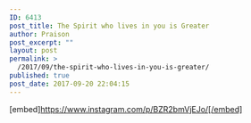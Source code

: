 ```yaml
---
ID: 6413
post_title: The Spirit who lives in you is Greater
author: Praison
post_excerpt: ""
layout: post
permalink: >
  /2017/09/the-spirit-who-lives-in-you-is-greater/
published: true
post_date: 2017-09-20 22:04:15
---
```

[embed]https://www.instagram.com/p/BZR2bmVjEJo/[/embed]